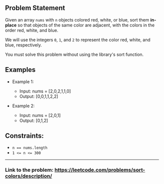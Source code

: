 ## Problem Statement

Given an array `nums` with `n` objects colored red, white, or blue, sort them **in-place** so that objects of the same color are adjacent, with the colors in the order red, white, and blue.</br>

We will use the integers `0`, `1`, and `2` to represent the color red, white, and blue, respectively.</br>

You must solve this problem without using the library's sort function.

## Examples

- Example 1:
  - Input: nums = [2,0,2,1,1,0]
  - Output: [0,0,1,1,2,2]

- Example 2:
  - Input: nums = [2,0,1]
  - Output: [0,1,2]
 
## Constraints:
- `n == nums.length`
- `1 <= n <= 300`

---
### Link to the problem: https://leetcode.com/problems/sort-colors/description/
